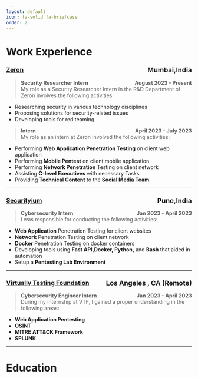 ```yaml
---
layout: default
icon: fa-solid fa-briefcase
order: 2
---
```


# Work Experience



### [Zeron](https://zeron.one) <span style="font-size:large;float: right;">Mumbai,India</span>

> **Security Researcher Intern <span style="float: right;">August 2023 - Present </span><br>**
My role as a Security Researcher Intern in the R&D Department of Zeron involves the following activities:
- Researching security in various technology disciplines
- Proposing solutions for security-related issues
- Developing tools for red teaming

> **Intern <span style="float: right;">April 2023 - July 2023</span><br>**
My role as an intern at Zeron involved the following activities:
- Performing **Web Application Penetration Testing** on client web application
- Performing **Mobile Pentest** on client mobile application
- Performing **Network Penetration** Testing on client network 
- Assisting **C-level Executives** with necessary Tasks
- Providing **Technical Content** to the **Social Media Team**

---
### [Securityium](https://www.securityium.com/) <span style="font-size:large;float: right;">Pune,India</span>

> **Cybersecurity Intern <span style="float: right;">Jan 2023 - April 2023 </span> <br>**
I was responsible for conducting the following activities: 
- **Web Application** Penetration Testing for client websites
- **Network** Penetration Testing on client network
- **Docker** Penetration Testing on docker containers
- Developing tools using **Fast API,Docker, Python,** and **Bash** that aided in automation
- Setup a **Pentesting Lab Environment**

---
### [Virtually Testing Foundation](https://virtuallytestingfoundation.org/) <span style="font-size:large;float: right;">Los Angeles , CA (Remote)</span>

> **Cybersecurity Engineer Intern <span style="float: right;">Jan 2023 - April 2023 </span> <br>**
During my internship at VTF, I gained a proper understanding in the following areas:
- **Web Application Pentesting**
- **OSINT**
- **MITRE ATT&CK Framework**
- **SPLUNK**

---

# Education